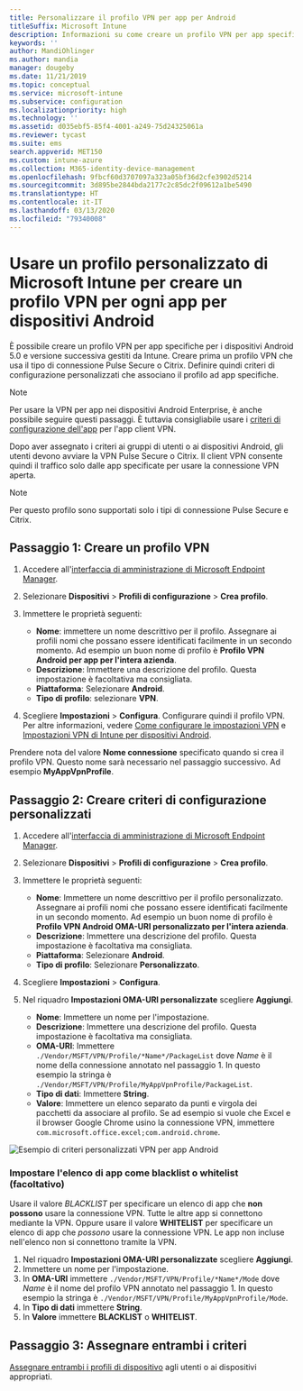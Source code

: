 ```yaml
---
title: Personalizzare il profilo VPN per app per Android
titleSuffix: Microsoft Intune
description: Informazioni su come creare un profilo VPN per app specifiche per i dispositivi Android gestiti da Microsoft Intune.
keywords: ''
author: MandiOhlinger
ms.author: mandia
manager: dougeby
ms.date: 11/21/2019
ms.topic: conceptual
ms.service: microsoft-intune
ms.subservice: configuration
ms.localizationpriority: high
ms.technology: ''
ms.assetid: d035ebf5-85f4-4001-a249-75d24325061a
ms.reviewer: tycast
ms.suite: ems
search.appverid: MET150
ms.custom: intune-azure
ms.collection: M365-identity-device-management
ms.openlocfilehash: 9fbcf60d3707097a323a05bf36d2cfe3902d5214
ms.sourcegitcommit: 3d895be2844bda2177c2c85dc2f09612a1be5490
ms.translationtype: HT
ms.contentlocale: it-IT
ms.lasthandoff: 03/13/2020
ms.locfileid: "79340008"
---
```

# <a name="use-a-microsoft-intune-custom-profile-to-create-a-per-app-vpn-profile-for-android-devices"></a>Usare un profilo personalizzato di Microsoft Intune per creare un profilo VPN per ogni app per dispositivi Android

È possibile creare un profilo VPN per app specifiche per i dispositivi Android 5.0 e versione successiva gestiti da Intune. Creare prima un profilo VPN che usa il tipo di connessione Pulse Secure o Citrix. Definire quindi criteri di configurazione personalizzati che associano il profilo ad app specifiche.

> [!NOTE]
> Per usare la VPN per app nei dispositivi Android Enterprise, è anche possibile seguire questi passaggi. È tuttavia consigliabile usare i [criteri di configurazione dell'app](../apps/app-configuration-policies-use-android.md) per l'app client VPN.

Dopo aver assegnato i criteri ai gruppi di utenti o ai dispositivi Android, gli utenti devono avviare la VPN Pulse Secure o Citrix. Il client VPN consente quindi il traffico solo dalle app specificate per usare la connessione VPN aperta.

> [!NOTE]
>
> Per questo profilo sono supportati solo i tipi di connessione Pulse Secure e Citrix.

## <a name="step-1-create-a-vpn-profile"></a>Passaggio 1: Creare un profilo VPN

1. Accedere all'[interfaccia di amministrazione di Microsoft Endpoint Manager](https://go.microsoft.com/fwlink/?linkid=2109431).
2. Selezionare **Dispositivi** > **Profili di configurazione** > **Crea profilo**.
3. Immettere le proprietà seguenti:

    - **Nome**: immettere un nome descrittivo per il profilo. Assegnare ai profili nomi che possano essere identificati facilmente in un secondo momento. Ad esempio un buon nome di profilo è **Profilo VPN Android per app per l'intera azienda**.
    - **Descrizione**: Immettere una descrizione del profilo. Questa impostazione è facoltativa ma consigliata.
    - **Piattaforma**: Selezionare **Android**.
    - **Tipo di profilo**: selezionare **VPN**.

4. Scegliere **Impostazioni** > **Configura**. Configurare quindi il profilo VPN. Per altre informazioni, vedere [Come configurare le impostazioni VPN](vpn-settings-configure.md) e [Impostazioni VPN di Intune per dispositivi Android](vpn-settings-android.md).

Prendere nota del valore **Nome connessione** specificato quando si crea il profilo VPN. Questo nome sarà necessario nel passaggio successivo. Ad esempio **MyAppVpnProfile**.

## <a name="step-2-create-a-custom-configuration-policy"></a>Passaggio 2: Creare criteri di configurazione personalizzati

1. Accedere all'[interfaccia di amministrazione di Microsoft Endpoint Manager](https://go.microsoft.com/fwlink/?linkid=2109431).
2. Selezionare **Dispositivi** > **Profili di configurazione** > **Crea profilo**.
3. Immettere le proprietà seguenti:

    - **Nome**: Immettere un nome descrittivo per il profilo personalizzato. Assegnare ai profili nomi che possano essere identificati facilmente in un secondo momento. Ad esempio un buon nome di profilo è **Profilo VPN Android OMA-URI personalizzato per l'intera azienda**.
    - **Descrizione**: Immettere una descrizione del profilo. Questa impostazione è facoltativa ma consigliata.
    - **Piattaforma**: Selezionare **Android**.
    - **Tipo di profilo**: Selezionare **Personalizzato**.

4. Scegliere **Impostazioni** > **Configura**.
5. Nel riquadro **Impostazioni OMA-URI personalizzate** scegliere **Aggiungi**.
    - **Nome**: Immettere un nome per l'impostazione.
    - **Descrizione**: Immettere una descrizione del profilo. Questa impostazione è facoltativa ma consigliata.
    - **OMA-URI**: Immettere `./Vendor/MSFT/VPN/Profile/*Name*/PackageList` dove *Name* è il nome della connessione annotato nel passaggio 1. In questo esempio la stringa è `./Vendor/MSFT/VPN/Profile/MyAppVpnProfile/PackageList`.
    - **Tipo di dati**: Immettere **String**.
    - **Valore**: Immettere un elenco separato da punti e virgola dei pacchetti da associare al profilo. Se ad esempio si vuole che Excel e il browser Google Chrome usino la connessione VPN, immettere `com.microsoft.office.excel;com.android.chrome`.

![Esempio di criteri personalizzati VPN per app Android](./media/android-pulse-secure-per-app-vpn/android_per_app_vpn_oma_uri.png)

### <a name="set-your-app-list-to-blacklist-or-whitelist-optional"></a>Impostare l'elenco di app come blacklist o whitelist (facoltativo)

Usare il valore *BLACKLIST* per specificare un elenco di app che **non possono** usare la connessione VPN. Tutte le altre app si connettono mediante la VPN. Oppure usare il valore **WHITELIST** per specificare un elenco di app che *possono* usare la connessione VPN. Le app non incluse nell'elenco non si connettono tramite la VPN.

1. Nel riquadro **Impostazioni OMA-URI personalizzate** scegliere **Aggiungi**.
2. Immettere un nome per l'impostazione.
3. In **OMA-URI** immettere `./Vendor/MSFT/VPN/Profile/*Name*/Mode` dove *Name* è il nome del profilo VPN annotato nel passaggio 1. In questo esempio la stringa è `./Vendor/MSFT/VPN/Profile/MyAppVpnProfile/Mode`.
4. In **Tipo di dati** immettere **String**.
5. In **Valore** immettere **BLACKLIST** o **WHITELIST**.

## <a name="step-3-assign-both-policies"></a>Passaggio 3: Assegnare entrambi i criteri

[Assegnare entrambi i profili di dispositivo](device-profile-assign.md) agli utenti o ai dispositivi appropriati.
